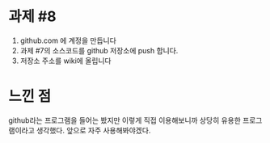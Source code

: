 # 과제 #8
1. github.com 에 계정을 만듭니다
2. 과제 #7의 소스코드를 github 저장소에 push 합니다.
3. 저장소 주소를 wiki에 올립니다

# 느낀 점
github라는 프로그램을 들어는 봤지만 이렇게 직접 이용해보니까 상당히 유용한 프로그램이라고 생각했다. 앞으로 자주 사용해봐야겠다.
